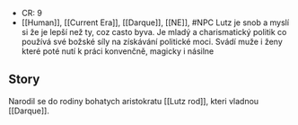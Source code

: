 - CR: 9
- [[Human]], [[Current Era]], [[Darque]], [[NE]], #NPC
Lutz je snob a myslí si že je lepší než ty, coz casto byva. Je  mladý a charismatický politik co používá své božské síly na získávání politické moci. Svádí muže i ženy které poté nutí k práci konvenčně, magicky i násilne
## Story
Narodil se do rodiny bohatych aristokratu [[Lutz rod]], kteri vladnou [[Darque]]. 